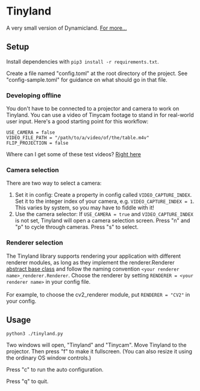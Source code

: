 # Tinyland
A very small version of Dynamicland. [For more...](https://www.notion.so/Tinyland-f05733c9b73141c181352f5b5012ce1a)

## Setup
Install dependencies with `pip3 install -r requirements.txt`.

Create a file named "config.toml" at the root directory of the project. See "config-sample.toml" for guidance on what should go in that file.

### Developing offline
You don't have to be connected to a projector and camera to work on Tinyland. You can use a video of Tinycam footage to stand in for real-world user input. Here's a good starting point for this workflow:

```
USE_CAMERA = false 
VIDEO_FILE_PATH = "/path/to/a/video/of/the/table.m4v"
FLIP_PROJECTION = false
``` 

Where can I get some of these test videos? [Right here](https://www.dropbox.com/s/qy7gj1giyj1gpd3/tinyland-test-videos.zip?dl=0)

### Camera selection
There are two way to select a camera:
1) Set it in config: Create a property in config called `VIDEO_CAPTURE_INDEX`. Set it to the integer index of your camera, e.g. `VIDEO_CAPTURE_INDEX = 1`. This varies by system, so you may have to fiddle with it! 
2) Use the camera selector: If `USE_CAMERA = true` and `VIDEO_CAPTURE_INDEX` is not set, Tinyland will open a camera selection screen. Press "n" and "p" to cycle through cameras. Press "s" to select.

### Renderer selection
The Tinyland library supports rendering your application with different renderer modules, as long as they implement the renderer.Renderer [abstract base class](https://docs.python.org/3/library/abc.html) and follow the naming convention `<your renderer name>_renderer.Renderer`. Choose the renderer by setting `RENDERER = <your renderer name>` in your config file. <br><br>For example, to choose the cv2_renderer module, put `RENDERER = "CV2"` in your config.

## Usage
`python3 ./tinyland.py`

Two windows will open, "Tinyland" and "Tinycam". Move Tinyland to the projector. Then press "f" to make it fullscreen. (You can also resize it using the ordinary OS window controls.)

Press "c" to run the auto configuration.

Press "q" to quit.
